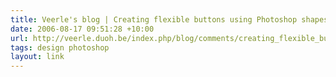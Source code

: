```yaml
---
title: Veerle's blog | Creating flexible buttons using Photoshop shapes and styles
date: 2006-08-17 09:51:28 +10:00
url: http://veerle.duoh.be/index.php/blog/comments/creating_flexible_buttons_using_photoshop_shapes_and_styles/
tags: design photoshop
layout: link
---
```

